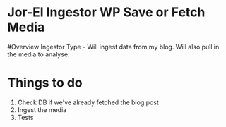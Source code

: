 # Jor-El Ingestor WP Save or Fetch Media

#Overview
Ingestor Type - Will ingest data from my blog.  Will also pull in the media to analyse.


# Things to do
1.  Check DB if we've already fetched the blog post
1.  Ingest the media
1.  Tests


